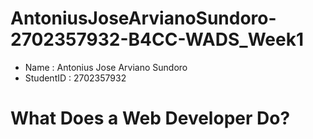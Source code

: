 # AntoniusJoseArvianoSundoro-2702357932-B4CC-WADS_Week1


- Name : Antonius Jose Arviano Sundoro
- StudentID : 2702357932

# What Does a Web Developer Do?
